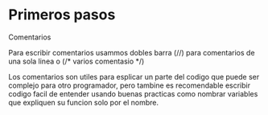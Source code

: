 # Primeros pasos

Comentarios

Para escribir comentarios usammos dobles barra (//) para comentarios de una sola linea o (/* varios comentasio */)

Los comentarios son utiles para esplicar un parte del codigo que puede ser complejo para otro programador, pero tambine es recomendable escribir codigo facil de entender usando buenas practicas como nombrar variables que expliquen su funcion solo por el nombre.
